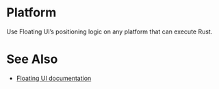 # Platform

Use Floating UI’s positioning logic on any platform that can execute Rust.

# See Also

-   [Floating UI documentation](https://floating-ui.com/docs/platform)
